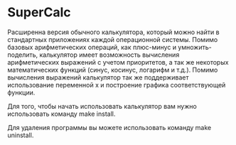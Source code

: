 # SuperCalc <br>

Расширенна версия обычного калькулятора, который можно найти в стандартных приложениях каждой операционной системы. Помимо базовых арифметических операций, как плюс-минус и умножить-поделить, калькулятор имеет возможность вычисления арифметических выражений с учетом приоритетов, а так же некоторых математических функций (синус, косинус, логарифм и т.д.). Помимо вычисления выражений калькулятор так же поддерживает использование переменной x и построение графика соответствующей функции.<br>

Для того, чтобы начать использовать калькулятор вам нужно использовать команду make install.<br>

Для удаления программы вы можете использовать команду make uninstall.<br>

